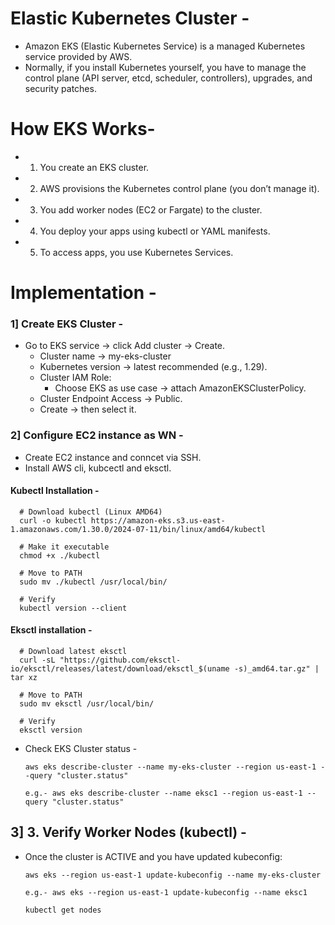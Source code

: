 # Elastic Kubernetes Cluster -
- Amazon EKS (Elastic Kubernetes Service) is a managed Kubernetes service provided by AWS.
- Normally, if you install Kubernetes yourself, you have to manage the control plane (API server, etcd, scheduler, controllers), upgrades, and security patches.

# How EKS Works-
- 1. You create an EKS cluster.
- 2. AWS provisions the Kubernetes control plane (you don’t manage it).
- 3. You add worker nodes (EC2 or Fargate) to the cluster.
- 4. You deploy your apps using kubectl or YAML manifests.
- 5. To access apps, you use Kubernetes Services.

# Implementation -
### 1] Create EKS Cluster -
- Go to EKS service → click Add cluster → Create.
    - Cluster name → my-eks-cluster
    - Kubernetes version → latest recommended (e.g., 1.29).
    - Cluster IAM Role:
        - Choose EKS as use case → attach AmazonEKSClusterPolicy.
    - Cluster Endpoint Access  → Public.
    - Create → then select it.
### 2] Configure EC2 instance as WN -
- Create EC2 instance and conncet via SSH.
- Install AWS cli, kubcectl and eksctl.

#### Kubectl Installation -

      # Download kubectl (Linux AMD64)
      curl -o kubectl https://amazon-eks.s3.us-east-1.amazonaws.com/1.30.0/2024-07-11/bin/linux/amd64/kubectl
      
      # Make it executable
      chmod +x ./kubectl
      
      # Move to PATH
      sudo mv ./kubectl /usr/local/bin/
      
      # Verify
      kubectl version --client


#### Eksctl installation -

      # Download latest eksctl
      curl -sL "https://github.com/eksctl-io/eksctl/releases/latest/download/eksctl_$(uname -s)_amd64.tar.gz" | tar xz
      
      # Move to PATH
      sudo mv eksctl /usr/local/bin/
      
      # Verify
      eksctl version

- Check EKS Cluster status -

      aws eks describe-cluster --name my-eks-cluster --region us-east-1 --query "cluster.status"

      e.g.- aws eks describe-cluster --name eksc1 --region us-east-1 --query "cluster.status"

## 3] 3. Verify Worker Nodes (kubectl) -
- Once the cluster is ACTIVE and you have updated kubeconfig:

      aws eks --region us-east-1 update-kubeconfig --name my-eks-cluster

      e.g.- aws eks --region us-east-1 update-kubeconfig --name eksc1

      kubectl get nodes


